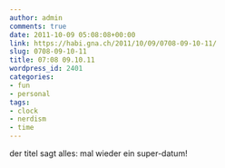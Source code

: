 ```yaml
---
author: admin
comments: true
date: 2011-10-09 05:08:08+00:00
link: https://habi.gna.ch/2011/10/09/0708-09-10-11/
slug: 0708-09-10-11
title: 07:08 09.10.11
wordpress_id: 2401
categories:
- fun
- personal
tags:
- clock
- nerdism
- time
---
```


der titel sagt alles: mal wieder ein super-datum!
